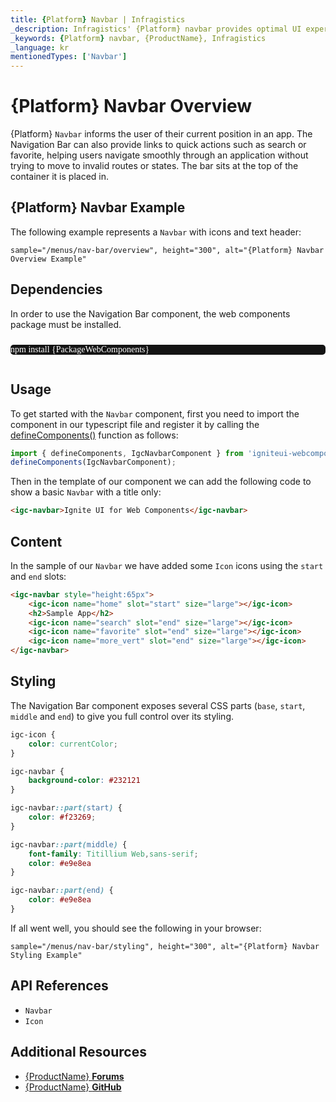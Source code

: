 ```yaml
---
title: {Platform} Navbar | Infragistics
_description: Infragistics' {Platform} navbar provides optimal UI experience with seamless integration to allow users to move within an application smoothly. Improve your application with Ignite UI for  {Platform}!
_keywords: {Platform} navbar, {ProductName}, Infragistics
_language: kr
mentionedTypes: ['Navbar']
---
```


# {Platform} Navbar Overview

 {Platform} `Navbar` informs the user of their current position in an app. The Navigation Bar can also provide links to quick actions such as search or favorite, helping users navigate smoothly through an application without trying to move to invalid routes or states. The bar sits at the top of the container it is placed in.

## {Platform} Navbar Example

The following example represents a `Navbar` with icons and text header:

`sample="/menus/nav-bar/overview", height="300", alt="{Platform} Navbar Overview Example"`



## Dependencies

In order to use the Navigation Bar component, the web components package must be installed.

<pre style="background:#141414;color:white;display:inline-block;padding:16x;margin-top:10px;font-family:'Consolas';border-radius:5px;width:100%">
npm install {PackageWebComponents}
</pre>

## Usage

To get started with the `Navbar` component, first you need to import the component in our typescript file and register it by calling the [defineComponents()]({environment:wcApiUrl}/index.html#defineComponents) function as follows:

```typescript
import { defineComponents, IgcNavbarComponent } from 'igniteui-webcomponents';
defineComponents(IgcNavbarComponent);
```

Then in the template of our component we can add the following code to show a basic `Navbar` with a title only:

```html
<igc-navbar>Ignite UI for Web Components</igc-navbar>
```

## Content

In the sample of our `Navbar` we have added some `Icon` icons using the `start` and `end` slots:

```html
<igc-navbar style="height:65px">
    <igc-icon name="home" slot="start" size="large"></igc-icon>
    <h2>Sample App</h2>
    <igc-icon name="search" slot="end" size="large"></igc-icon>
    <igc-icon name="favorite" slot="end" size="large"></igc-icon>
    <igc-icon name="more_vert" slot="end" size="large"></igc-icon>
</igc-navbar>
```

## Styling

The Navigation Bar component exposes several CSS parts (`base`, `start`, `middle` and `end`) to give you full control over its styling.

```css
igc-icon {
    color: currentColor;
}

igc-navbar {
    background-color: #232121
}

igc-navbar::part(start) {
    color: #f23269;
}

igc-navbar::part(middle) {
    font-family: Titillium Web,sans-serif;
    color: #e9e8ea
}

igc-navbar::part(end) {
    color: #e9e8ea
}
```

If all went well, you should see the following in your browser:

`sample="/menus/nav-bar/styling", height="300", alt="{Platform} Navbar Styling Example"`



## API References

* `Navbar`
* `Icon`

<div class="divider"></div>


## Additional Resources

* [{ProductName} **Forums**]({ForumsLink})
* [{ProductName} **GitHub**]({GithubLink})